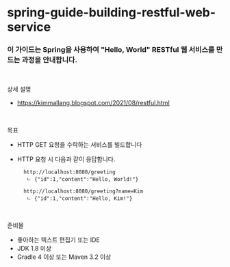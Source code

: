 # spring-guide-building-restful-web-service

### 이 가이드는 Spring을 사용하여 "Hello, World" RESTful 웹 서비스를 만드는 과정을 안내합니다.

<br />

상세 설명
- https://kimmallang.blogspot.com/2021/08/restful.html

<br />

목표
- HTTP GET 요청을 수락하는 서비스를 빌드합니다

- HTTP 요청 시 다음과 같이 응답합니다.

        http://localhost:8080/greeting
         ㄴ {"id":1,"content":"Hello, World!"}
        
        http://localhost:8080/greeting?name=Kim
         ㄴ {"id":1,"content":"Hello, Kim!"}

<br />

준비물
- 좋아하는 텍스트 편집기 또는 IDE
- JDK 1.8 이상
- Gradle 4 이상 또는 Maven 3.2 이상
